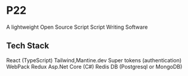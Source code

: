 # P22
A lightweight Open Source Script Script Writing Software

## Tech Stack
React (TypeScript)
Tailwind,Mantine.dev 
Super tokens (authentication)
WebPack 
Redux
Asp.Net Core (C#)
Redis
DB (Postgresql or MongoDB)

